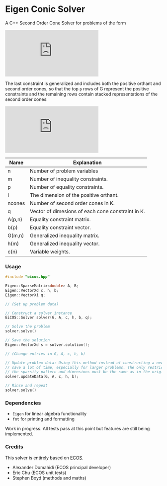 # Eigen Conic Solver

A C++ Second Order Cone Solver for problems of the form

<!--
\begin{aligned} 
\text{minimize} \ c^T x \\
\text{subject to} \ Ax &= b \\
Gx &\preceq_K h
\end{aligend}
-->
![equation](https://latex.codecogs.com/gif.latex?%5Cbegin%7Baligned%7D%20%5Ctext%7Bminimize%7D%20%5C%20c%5ET%20x%20%5C%5C%20%5Ctext%7Bsubject%20to%7D%20%5C%20Ax%20%26%3D%20b%20%5C%5C%20Gx%20%26%5Cpreceq_K%20h%20%5Cend%7Baligend%7D)

The last constraint is generalized and includes both the positive orthant and second order cones, so that the top `p` rows of G represent the positive constraints and the remaining rows contain stacked representations of the second order cones:
<!--
Q_n = \{ \begin{bmatrix}t\\x\end{bmatrix} \mid  t \geq \lVert x \rVert_2 \} 
-->
![equation](https://latex.codecogs.com/gif.latex?Q_n%20%3D%20%5C%7B%20%5Cbegin%7Bbmatrix%7Dt%5C%5Cx%5Cend%7Bbmatrix%7D%20%5Cmid%20t%20%5Cgeq%20%5ClVert%20x%20%5CrVert_2%20%5C%7D)


Name | Explanation
--- | ---
n | Number of problem variables
m | Number of inequality constraints.
p | Number of equality constraints.
l |       The dimension of the positive orthant.
ncones |  Number of second order cones in K.
q |       Vector of dimesions of each cone constraint in K.
A(p,n) |  Equality constraint matrix.
b(p) |    Equality constraint vector.
G(m,n) |  Generalized inequality matrix.
h(m) |    Generalized inequality vector.
c(n) |    Variable weights.

### Usage
```cpp
#include "eicos.hpp"

Eigen::SparseMatrix<double> A, B;
Eigen::VectorXd c, h, b;
Eigen::VectorXi q;

// (Set up problem data)

// Construct a solver instance
EiCOS::Solver solver(G, A, c, h, b, q);

// Solve the problem
solver.solve()

// Save the solution
Eigen::VectorXd s = solver.solution();

// (Change entries in G, A, c, h, b)

// Update problem data: Using this method instead of constructing a new problem can
// save a lot of time, especially for larger problems. The only restriction is that 
// the sparsity pattern and dimensions must be the same as in the original problem.
solver.updateData(G, A, c, h, b);

// Rinse and repeat
solver.solve()

```

### Dependencies
* `Eigen` for linear algebra functionality
* `fmt` for printing and formatting

Work in progress. All tests pass at this point but features are still being implemented.

### Credits
This solver is entirely based on [ECOS](https://github.com/embotech/ecos).

* Alexander Domahidi (ECOS principal developer)
* Eric Chu (ECOS unit tests)
* Stephen Boyd (methods and maths)
